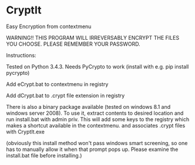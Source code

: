 # CryptIt
Easy Encryption from contextmenu

WARNING!! THIS PROGRAM WILL IRREVERSABLY ENCRYPT THE FILES YOU CHOOSE. PLEASE REMEMBER YOUR PASSWORD.

Instructions:

<p>Tested on Python 3.4.3. Needs PyCrypto to work (install with e.g. pip install pycrypto)</p>

<p>Add eCrypt.bat to contextmenu in registry</p>
<p>Add dCrypt.bat to .crypt file extension in registry</p>

<p> There is also a binary package available (tested on windows 8.1 and windows server 2008). 
To use it, extract contents to desired location and run install.bat with admin priv. This will add some keys to the registry which makes a shortcut available in the contextmenu. and associates .crypt files with CryptIt.exe</p>

<p>(obviously this install method won't pass windows smart screening, so one has to manually allow it when that prompt pops up. Please examine the install.bat file before installing.)

